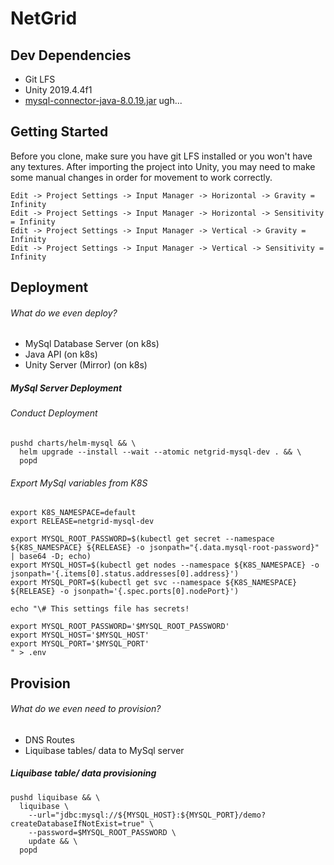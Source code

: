 # NetGrid

## Dev Dependencies

- Git LFS
- Unity 2019.4.4f1
- [mysql-connector-java-8.0.19.jar](https://downloads.mysql.com/archives/c-j/) ugh...


## Getting Started

Before you clone, make sure you have git LFS installed or you won't have any textures.  After importing the project into Unity, you may need to make some manual changes in order for movement to work correctly.

```
Edit -> Project Settings -> Input Manager -> Horizontal -> Gravity = Infinity
Edit -> Project Settings -> Input Manager -> Horizontal -> Sensitivity = Infinity
Edit -> Project Settings -> Input Manager -> Vertical -> Gravity = Infinity
Edit -> Project Settings -> Input Manager -> Vertical -> Sensitivity = Infinity
```

## Deployment

###### What do we even deploy?

- MySql Database Server (on k8s)
- Java API (on k8s)
- Unity Server (Mirror) (on k8s)

##### MySql Server Deployment

###### Conduct Deployment

```
pushd charts/helm-mysql && \
  helm upgrade --install --wait --atomic netgrid-mysql-dev . && \  
  popd
```

###### Export MySql variables from K8S

```
export K8S_NAMESPACE=default
export RELEASE=netgrid-mysql-dev

export MYSQL_ROOT_PASSWORD=$(kubectl get secret --namespace ${K8S_NAMESPACE} ${RELEASE} -o jsonpath="{.data.mysql-root-password}" | base64 -D; echo)
export MYSQL_HOST=$(kubectl get nodes --namespace ${K8S_NAMESPACE} -o jsonpath='{.items[0].status.addresses[0].address}')
export MYSQL_PORT=$(kubectl get svc --namespace ${K8S_NAMESPACE} ${RELEASE} -o jsonpath='{.spec.ports[0].nodePort}')

echo "\# This settings file has secrets!

export MYSQL_ROOT_PASSWORD='$MYSQL_ROOT_PASSWORD'
export MYSQL_HOST='$MYSQL_HOST'
export MYSQL_PORT='$MYSQL_PORT'
" > .env
```


## Provision

###### What do we even need to provision?

- DNS Routes
- Liquibase tables/ data to MySql server



##### Liquibase table/ data provisioning

```
pushd liquibase && \
  liquibase \
    --url="jdbc:mysql://${MYSQL_HOST}:${MYSQL_PORT}/demo?createDatabaseIfNotExist=true" \
    --password=$MYSQL_ROOT_PASSWORD \
    update && \
  popd
```

